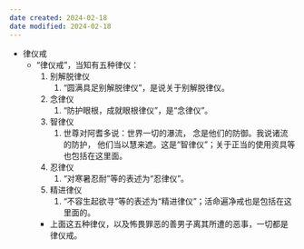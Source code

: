 ```yaml
---
date created: 2024-02-18
date modified: 2024-02-18
---
```

- 律仪戒
    - “律仪戒”，当知有五种律仪：
        1. 别解脱律仪
            1. “圆满具足别解脱律仪”，是说关于别解脱律仪。
        2. 念律仪
            1. “防护眼根，成就眼根律仪”，是“念律仪”。
        3. 智律仪
            1. 世尊对阿耆多说：世界一切的瀑流， 念是他们的防御。我说诸流的防护， 他们当以慧来遮。这是“智律仪”；关于正当的使用资具等也包括在这里面。
        4. 忍律仪
            1. “对寒暑忍耐”等的表述为“忍律仪”。
        5. 精进律仪
            1. “不容生起欲寻”等的表述为“精进律仪”；活命遍净戒也是包括在这里面的。
        - 上面这五种律仪，以及怖畏罪恶的善男子离其所遭的恶事，一切都是律仪戒。
